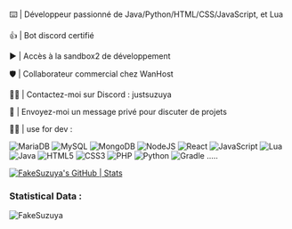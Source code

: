 


⌨️ | Développeur passionné de Java/Python/HTML/CSS/JavaScript, et Lua

👍 | Bot discord certifié

▶️ | Accès à la sandbox2 de développement 

🛡️ | Collaborateur commercial chez WanHost

🕵️‍♂️ | Contactez-moi sur Discord : justsuzuya

📨 | Envoyez-moi un message privé pour discuter de projets 



🕵️‍♂️ | use for dev :


![MariaDB](https://img.shields.io/badge/MariaDB-003545?style=for-the-badge&logo=mariadb&logoColor=white) ![MySQL](https://img.shields.io/badge/mysql-4479A1.svg?style=for-the-badge&logo=mysql&logoColor=white) ![MongoDB](https://img.shields.io/badge/MongoDB-%234ea94b.svg?style=for-the-badge&logo=mongodb&logoColor=white) ![NodeJS](https://img.shields.io/badge/node.js-6DA55F?style=for-the-badge&logo=node.js&logoColor=white) ![React](https://img.shields.io/badge/react-%2320232a.svg?style=for-the-badge&logo=react&logoColor=%2361DAFB) ![JavaScript](https://img.shields.io/badge/javascript-%23323330.svg?style=for-the-badge&logo=javascript&logoColor=%23F7DF1E) ![Lua](https://img.shields.io/badge/lua-%232C2D72.svg?style=for-the-badge&logo=lua&logoColor=white) ![Java](https://img.shields.io/badge/java-%23ED8B00.svg?style=for-the-badge&logo=openjdk&logoColor=white) ![HTML5](https://img.shields.io/badge/html5-%23E34F26.svg?style=for-the-badge&logo=html5&logoColor=white) ![CSS3](https://img.shields.io/badge/css3-%231572B6.svg?style=for-the-badge&logo=css3&logoColor=white) ![PHP](https://img.shields.io/badge/php-%23777BB4.svg?style=for-the-badge&logo=php&logoColor=white) ![Python](https://img.shields.io/badge/python-3670A0?style=for-the-badge&logo=python&logoColor=ffdd54) ![Gradle](https://img.shields.io/badge/Gradle-02303A.svg?style=for-the-badge&logo=Gradle&logoColor=white) .....


[![FakeSuzuya's GitHub | Stats](https://stats.quira.sh/FakeSuzuya/github?theme=dark)](https://quira.sh?utm_source=widgets&utm_campaign=FakeSuzuya)  <h3>Statistical Data :</h3>
<p><img align="center"
    src="https://github-readme-stats.vercel.app/api/top-langs?username=FakeSuzuya&show_icons=true&locale=en&bg_color=0d1117&text_color=ffffff&layout=compact"
    alt="FakeSuzuya" 
    bg_color=#808080/></p>

<br>
